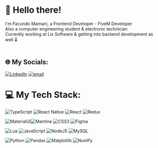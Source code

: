 # 👋 Hello there!
I'm Facundo Mamani, a Frontend Developer - FiveM Developer
<br>Also a computer engineering student & electronic technician
<br>Currently working at Lix Software & getting into backend development as well ⏳
<br>
<br>

## 🌐 My Socials:
[![LinkedIn](https://img.shields.io/badge/LinkedIn-%230077B5.svg?logo=linkedin&logoColor=white)](https://linkedin.com/in/https://www.linkedin.com/in/facundo-mamani31/) [![email](https://img.shields.io/badge/Email-D14836?logo=gmail&logoColor=white)](mailto:facundomamani120@gmail.com) 

# 💻 My Tech Stack:
![TypeScript](https://img.shields.io/badge/typescript-%23007ACC.svg?style=for-the-badge&logo=typescript&logoColor=white)
![React Native](https://img.shields.io/badge/react_native-%2320232a.svg?style=for-the-badge&logo=react&logoColor=%2361DAFB) 
![React](https://img.shields.io/badge/react-%2320232a.svg?style=for-the-badge&logo=react&logoColor=%2361DAFB) 
![Redux](https://img.shields.io/badge/redux-%23593d88.svg?style=for-the-badge&logo=redux&logoColor=white) <br> 

![MaterialUI](https://img.shields.io/badge/Material%20UI-007FFF?style=for-the-badge&logo=mui&logoColor=white)![Mantine](https://img.shields.io/badge/Mantine-ffffff?style=for-the-badge&logo=Mantine&logoColor=339af0) ![CSS3](https://img.shields.io/badge/css3-%231572B6.svg?style=for-the-badge&logo=css3&logoColor=white) ![Figma](https://img.shields.io/badge/figma-%23F24E1E.svg?style=for-the-badge&logo=figma&logoColor=white)
<br> 

![Lua](https://img.shields.io/badge/lua-%232C2D72.svg?style=for-the-badge&logo=lua&logoColor=white) 
![JavaScript](https://img.shields.io/badge/javascript-%23323330.svg?style=for-the-badge&logo=javascript&logoColor=%23F7DF1E)
![NodeJS](https://img.shields.io/badge/node.js-6DA55F?style=for-the-badge&logo=node.js&logoColor=white) 
![MySQL](https://img.shields.io/badge/mysql-4479A1.svg?style=for-the-badge&logo=mysql&logoColor=white) 
<br> 

![Python](https://img.shields.io/badge/python-3670A0?style=for-the-badge&logo=python&logoColor=ffdd54)      ![Pandas](https://img.shields.io/badge/pandas-%23150458.svg?style=for-the-badge&logo=pandas&logoColor=white) ![Matplotlib](https://img.shields.io/badge/Matplotlib-%23ffffff.svg?style=for-the-badge&logo=Matplotlib&logoColor=black) ![NumPy](https://img.shields.io/badge/numpy-%23013243.svg?style=for-the-badge&logo=numpy&logoColor=white)
